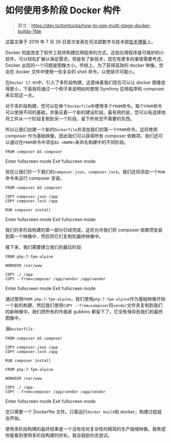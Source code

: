 # 如何使用多阶段 Docker 构件

> 原文：<https://dev.to/tomtucka/how-to-use-multi-stage-docker-builds-1fde>

这篇文章于 2019 年 7 月 26 日首次发表在司法部数字与技术部[技术博客](https://medium.com/just-tech)上。

Docker 彻底改变了软件工程师构建应用程序的方式，这些应用程序是可维护的小软件，可以轻松扩展以满足需求。但是有了新技术，现在有更多的事情需要考虑。Docker 出现的一个问题是图像大小。传统上，为了获得高效的 docker 映像，您会在 docker 文件中使用一些复杂的 shell 命令，以使层尽可能小。

在`Docker 17.05`中，引入了多阶段构建，这意味着我们现在可以让 docker 图像变得更小，下面我将通过一个例子来说明如何使用 Symfony 应用程序和 composer 来实现这一点。

对于多阶段构建，您可以在单个`Dockerfile`中使用多个`FROM`命令。每个`FROM`命令可以使用不同的基础，并象征着一个新的建设阶段。最有用的是，您可以有选择地将工件从一个阶段复制到另一个阶段，留下所有您不需要的东西。

所以让我们创建一个新的`Dockerfile`并添加我们的第一个`FROM`命令。这将使用 composer 作为基础映像，因此我们可以获得所有 composer 依赖项。我们还可以通过在`FROM`命令中添加`AS <NAME>`来命名构建中的不同阶段。

```
FROM composer AS composer 
```

Enter fullscreen mode Exit fullscreen mode

现在让我们抄一下我们的`composer.json`、`composer.lock`。我们还将添加一个`RUN`命令来运行 composer 安装。

```
FROM composer AS composer

COPY composer.json /app
COPY composer.lock /app

RUN composer install 
```

Enter fullscreen mode Exit fullscreen mode

我们的多阶段构建的第一部分已经完成，这将允许我们将 composer 依赖项安装到第一个映像中，然后将它们复制到最终映像中。

接下来，我们需要建立我们的最后阶段:

```
FROM php:7-fpm-alpine

WORKDIR /var/www

COPY ./ /app
COPY --from=composer /app/vendor /app/vendor 
```

Enter fullscreen mode Exit fullscreen mode

通过使用`FROM php:7-fpm-alpine`，我们使用`php:7-fpm-alpine`作为基础映像开始一个新的构建，然后我们使用`COPY --from=composer`将`vendor`文件夹复制到我们的新映像中。我们把所有的作曲家 gubbins 都留下了，它没有保存到我们的最终图像中。

满`Dockerfile` :

```
FROM composer AS composer

COPY composer.json /app
COPY composer.lock /app

RUN composer install

FROM php:7-fpm-alpine

WORKDIR /var/www

COPY ./ /app
COPY --from=composer /app/vendor /app/vendor 
```

Enter fullscreen mode Exit fullscreen mode

您只需要一个 Dockerfile 文件。只需运行`docker build`和 docker，构建过程就会开始。

使用多阶段构建的最终结果是一个没有任何复杂性的精简的生产就绪映像。我希望你能看到使用多阶段构建的好处，我会鼓励你去尝试。